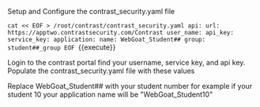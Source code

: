 
Setup and Configure the contrast_security.yaml file

`cat << EOF > /root/contrast/contrast_security.yaml
api:
  url: https://apptwo.contrastsecurity.com/Contrast
  user_name:
  api_key:
  service_key:
application:
  name: WebGoat_Student##
  group: student##_group
EOF `{{execute}}

Login to the contrast portal find your username, service key, and api key. Populate the contrast_security.yaml file with these values

Replace WebGoat_Student## with your student number for example if your student 10 your application name will be "WebGoat_Student10"

